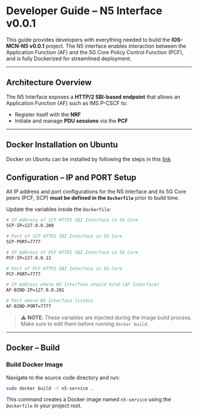 
# Developer Guide – N5 Interface v0.0.1

This guide provides developers with everything needed to build the **IOS-MCN-N5 v0.0.1** project. The N5 interface enables interaction between the Application Function (AF) and the 5G Core Policy Control Function (PCF), and is fully Dockerized for streamlined deployment.

---

## Architecture Overview

The N5 Interface exposes a **HTTP/2 SBI-based endpoint** that allows an Application Function (AF) such as IMS P-CSCF to:

- Register itself with the **NRF**
- Initiate and manage **PDU sessions** via the **PCF**

---

## Docker Installation on Ubuntu
Docker on Ubuntu can be installed by following the steps in this [link](https://docs.docker.com/engine/install/ubuntu/)


## Configuration – IP and PORT Setup

All IP address and port configurations for the N5 Interface and its 5G Core peers (PCF, SCP) **must be defined in the `Dockerfile`** prior to build time.

Update the variables inside the `Dockerfile`:

```Dockerfile
# IP Address of SCP HTTP2 SBI Interface in 5G Core
SCP-IP=127.0.0.200                     

# Port of SCP HTTP2 SBI Interface in 5G Core
SCP-PORT=7777                           

# IP Address of PCF HTTP2 SBI Interface in 5G Core
PCF-IP=127.0.0.13                    

# Port of PCF HTTP2 SBI Interface in 5G Core
PCF-PORT=7777                           

# IP Address where N5 Interface should bind (AF Interface)
AF-BIND-IP=127.0.0.201                

# Port where N5 Interface listens
AF-BIND-PORT=7777                       
```

> ⚠️ **NOTE**: These variables are injected during the image build process. Make sure to edit them before running `docker build`.

---

## Docker – Build

### Build Docker Image

Navigate to the source code directory and run:

```bash
sudo docker build -t n5-service .
```

This command creates a Docker image named `n5-service` using the `Dockerfile` in your project root.

